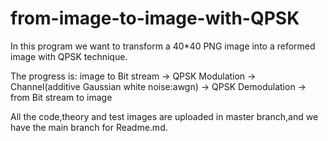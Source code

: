 # from-image-to-image-with-QPSK
In this program we want to transform a 40*40 PNG image into a reformed image with QPSK technique.

The progress is:
        image to Bit stream -> QPSK Modulation -> Channel(additive Gaussian white noise:awgn) -> QPSK Demodulation -> from Bit stream to image
        
All the code,theory and test images are uploaded in master branch,and we have the main branch for Readme.md.
